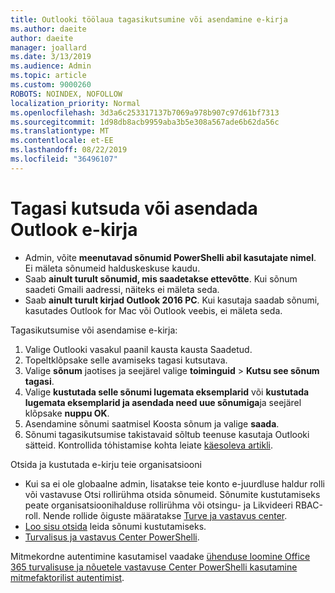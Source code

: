 ```yaml
---
title: Outlooki töölaua tagasikutsumine või asendamine e-kirja
ms.author: daeite
author: daeite
manager: joallard
ms.date: 3/13/2019
ms.audience: Admin
ms.topic: article
ms.custom: 9000260
ROBOTS: NOINDEX, NOFOLLOW
localization_priority: Normal
ms.openlocfilehash: 3d3a6c253317137b7069a978b907c97d61bf7313
ms.sourcegitcommit: 1d98db8acb9959aba3b5e308a567ade6b62da56c
ms.translationtype: MT
ms.contentlocale: et-EE
ms.lasthandoff: 08/22/2019
ms.locfileid: "36496107"
---
```

# <a name="recall-or-replace-an-outlook-email-message"></a>Tagasi kutsuda või asendada Outlook e-kirja

- Admin, võite **meenutavad sõnumid PowerShelli abil kasutajate nimel**. Ei mäleta sõnumeid halduskeskuse kaudu.
- Saab **ainult turult sõnumid, mis saadetakse ettevõtte**. Kui sõnum saadeti Gmaili aadressi, näiteks ei mäleta seda.
- Saab **ainult turult kirjad Outlook 2016 PC**. Kui kasutaja saadab sõnumi, kasutades Outlook for Mac või Outlook veebis, ei mäleta seda.

Tagasikutsumise või asendamise e-kirja:

1. Valige Outlooki vasakul paanil kausta kausta Saadetud.
1. Topeltklõpsake selle avamiseks tagasi kutsutava.
1. Valige **sõnum** jaotises ja seejärel valige **toiminguid** > **Kutsu see sõnum tagasi**.
1. Valige **kustutada selle sõnumi lugemata eksemplarid** või **kustutada lugemata eksemplarid ja asendada need uue sõnumiga**ja seejärel klõpsake **nuppu OK**.
1. Asendamine sõnumi saatmisel Koosta sõnum ja valige **saada**.
1. Sõnumi tagasikutsumise takistavaid sõltub teenuse kasutaja Outlooki sätteid. Kontrollida tόhistamise kohta leiate [käesoleva artikli](https://support.office.com/article/35027f88-d655-4554-b4f8-6c0729a723a0).

Otsida ja kustutada e-kirju teie organisatsiooni

- Kui sa ei ole globaalne admin, lisatakse teie konto e-juurdluse haldur rolli või vastavuse Otsi rollirühma otsida sõnumeid. Sõnumite kustutamiseks peate organisatsioonihalduse rollirühma või otsingu- ja Likvideeri RBAC-roll. Nende rollide õiguste määratakse [Turve ja vastavus center](https://go.microsoft.com/fwlink/?linkid=2083731).
- [Loo sisu otsida](https://docs.microsoft.com/office365/securitycompliance/content-search) leida sõnumi kustutamiseks.
- [Turvalisus ja vastavus Center PowerShelli](https://docs.microsoft.com/powershell/exchange/office-365-scc/connect-to-scc-powershell/connect-to-scc-powershell?view=exchange-ps).

Mitmekordne autentimine kasutamisel vaadake [ühenduse loomine Office 365 turvalisuse ja nõuetele vastavuse Center PowerShelli kasutamine mitmefaktorilist autentimist](https://docs.microsoft.com/powershell/exchange/office-365-scc/connect-to-scc-powershell/mfa-connect-to-scc-powershell?view=exchange-ps).